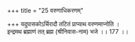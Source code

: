 +++
title = "25 वरुणाधिकरणम्"

+++
यदुपासकोऽर्चिरादौ तटितं प्राप्याथ वरुणमाप्नोति ।  
इन्द्रमथ ब्रह्माणं तत् ब्रह्म (श्रीनिवास-नाम) भजे ।। 177 ।।